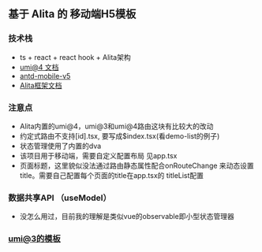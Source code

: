 ## 基于 Alita 的 移动端H5模板

### 技术栈

- ts + react + react hook + Alita架构
- [umi@4 文档](https://umijs.org/docs/tutorials/getting-started)
- [antd-mobile-v5](https://mobile.ant.design/zh/components/icon)
- [Alita框架文档](https://alitajs.com/zh-CN/docs/tutorials/getting-started)

### 注意点
- Alita内置的umi@4，umi@3和umi@4路由这块有比较大的改动
- 约定式路由不支持[id].tsx, 要写成$index.tsx(看demo-list的例子)
- 状态管理使用了内置的dva
- 该项目用于移动端，需要自定义配置布局 见app.tsx
- 页面标题，这里貌似没法通过路由静态属性配合onRouteChange 来动态设置title。需要自己配置每个页面的title在app.tsx的 titleList配置

### 数据共享API （useModel）

- 没怎么用过，目前我的理解是类似vue的observable即小型状态管理器


### [umi@3的模板](https://github.com/sgr-coderChen/antd-mobile-h5-template)